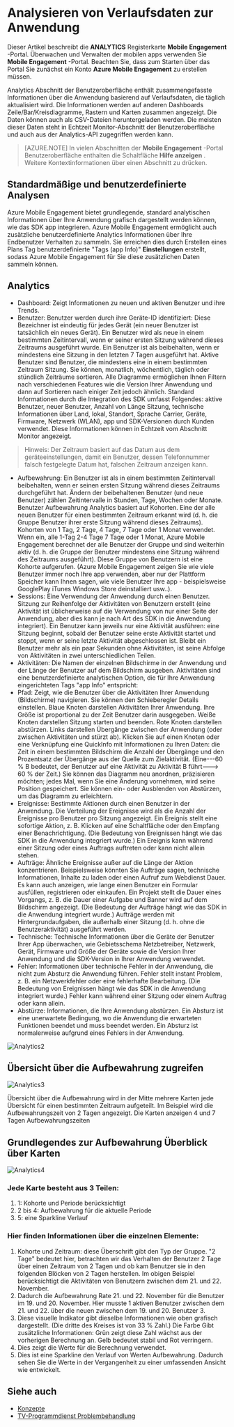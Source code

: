 <properties
   pageTitle="Azure Mobile Engagement-Benutzeroberfläche - Analysen"
   description="Informationen Sie zum Analysieren von Verlaufsdaten über Ihre Anwendung Azure Mobile Engagement"
   services="mobile-engagement"
   documentationCenter=""
   authors="piyushjo"
   manager="dwrede"
   editor=""/>

<tags
   ms.service="mobile-engagement"
   ms.devlang="na"
   ms.topic="article"
   ms.tgt_pltfrm="mobile-multiple"
   ms.workload="mobile"
   ms.date="08/19/2016"
   ms.author="piyushjo"/>

# <a name="how-to-analyze-historical-data-about-your-application"></a>Analysieren von Verlaufsdaten zur Anwendung

Dieser Artikel beschreibt die **ANALYTICS** Registerkarte **Mobile Engagement** -Portal. Überwachen und Verwalten der mobilen apps verwenden Sie **Mobile Engagement** -Portal. Beachten Sie, dass zum Starten über das Portal Sie zunächst ein Konto **Azure Mobile Engagement** zu erstellen müssen.


Analytics Abschnitt der Benutzeroberfläche enthält zusammengefasste Informationen über die Anwendung basierend auf Verlaufsdaten, die täglich aktualisiert wird. Die Informationen werden auf anderen Dashboards Zeile/Bar/Kreisdiagramme, Rastern und Karten zusammen angezeigt. Die Daten können auch als CSV-Dateien heruntergeladen werden. Die meisten dieser Daten steht in Echtzeit Monitor-Abschnitt der Benutzeroberfläche und auch aus der Analytics-API zugegriffen werden kann.

>[AZURE.NOTE] In vielen Abschnitten der **Mobile Engagement** -Portal Benutzeroberfläche enthalten die Schaltfläche **Hilfe anzeigen** . Weitere Kontextinformationen über einen Abschnitt zu drücken.

## <a name="standard-and-custom-analytics"></a>Standardmäßige und benutzerdefinierte Analysen

Azure Mobile Engagement bietet grundlegende, standard analytischen Informationen über Ihre Anwendung grafisch dargestellt werden können, wie das SDK app integrieren. Azure Mobile Engagement ermöglicht auch zusätzliche benutzerdefinierte Analytics Informationen über Ihre Endbenutzer Verhalten zu sammeln. Sie erreichen dies durch Erstellen eines Plans Tag benutzerdefinierte "Tags (app Info)" **Einstellungen** erstellt, sodass Azure Mobile Engagement für Sie diese zusätzlichen Daten sammeln können.



## <a name="analytics"></a>Analytics
- Dashboard: Zeigt Informationen zu neuen und aktiven Benutzer und ihre Trends.
- Benutzer: Benutzer werden durch ihre Geräte-ID identifiziert: Diese Bezeichner ist eindeutig für jedes Gerät (ein neuer Benutzer ist tatsächlich ein neues Gerät). Ein Benutzer wird als neue in einem bestimmten Zeitintervall, wenn er seiner ersten Sitzung während dieses Zeitraums ausgeführt wurde. Ein Benutzer ist als beibehalten, wenn er mindestens eine Sitzung in den letzten 7 Tagen ausgeführt hat. Aktive Benutzer sind Benutzer, die mindestens eine in einem bestimmten Zeitraum Sitzung. Sie können, monatlich, wöchentlich, täglich oder stündlich Zeiträume sortieren. Alle Diagramme ermöglichen Ihnen Filtern nach verschiedenen Features wie die Version Ihrer Anwendung und dann auf Sortieren nach einiger Zeit jedoch ähnlich. Standard Informationen durch die Integration des SDK umfasst Folgendes: aktive Benutzer, neuer Benutzer, Anzahl von Länge Sitzung, technische Informationen über Land, lokal, Standort, Sprache Carrier, Geräte, Firmware, Netzwerk (WLAN), app und SDK-Versionen durch Kunden verwendet. Diese Informationen können in Echtzeit vom Abschnitt Monitor angezeigt.

> Hinweis: Der Zeitraum basiert auf das Datum aus dem geräteeinstellungen, damit ein Benutzer, dessen Telefonnummer falsch festgelegte Datum hat, falschen Zeitraum anzeigen kann.

- Aufbewahrung: Ein Benutzer ist als in einem bestimmten Zeitintervall beibehalten, wenn er seinen ersten Sitzung während dieses Zeitraums durchgeführt hat. Ändern der beibehaltenen Benutzer (und neue Benutzer) zählen Zeitintervalle in Stunden, Tage, Wochen oder Monate. Benutzer Aufbewahrung Analytics basiert auf Kohorten. Eine der alle neuen Benutzer für einen bestimmten Zeitraum erkannt wird (d. h. die Gruppe Benutzer ihrer erste Sitzung während dieses Zeitraums). Kohorten von 1 Tag, 2 Tage, 4 Tage, 7 Tage oder 1 Monat verwendet. Wenn ein, alle 1-Tag 2-4 Tage 7 Tage oder 1 Monat, Azure Mobile Engagement berechnet der alle Benutzer der Gruppe und sind weiterhin aktiv (d. h. die Gruppe der Benutzer mindestens eine Sitzung während des Zeitraums ausgeführt). Diese Gruppe von Benutzern ist eine Kohorte aufgerufen. (Azure Mobile Engagement zeigen Sie wie viele Benutzer immer noch Ihre app verwenden, aber nur der Plattform Speicher kann Ihnen sagen, wie viele Benutzer Ihre app - beispielsweise GooglePlay iTunes Windows Store deinstalliert usw..).
- Sessions: Eine Verwendung der Anwendung durch einen Benutzer. Sitzung zur Reihenfolge der Aktivitäten von Benutzern erstellt (eine Aktivität ist üblicherweise auf die Verwendung von nur einer Seite der Anwendung, aber dies kann je nach Art des SDK in die Anwendung integriert). Ein Benutzer kann jeweils nur eine Aktivität ausführen: eine Sitzung beginnt, sobald der Benutzer seine erste Aktivität startet und stoppt, wenn er seine letzte Aktivität abgeschlossen ist. Bleibt ein Benutzer mehr als ein paar Sekunden ohne Aktivitäten, ist seine Abfolge von Aktivitäten in zwei unterschiedlichen Teilen.
- Aktivitäten: Die Namen der einzelnen Bildschirme in der Anwendung und der Länge der Benutzer auf dem Bildschirm ausgeben. Aktivitäten sind eine benutzerdefinierte analytischen Option, die für Ihre Anwendung eingerichteten Tags "app Info" entspricht:
- Pfad: Zeigt, wie die Benutzer über die Aktivitäten Ihrer Anwendung (Bildschirme) navigieren. Sie können den Schieberegler Details einstellen. Blaue Knoten darstellen Aktivitäten Ihrer Anwendung. Ihre Größe ist proportional zu der Zeit Benutzer darin ausgegeben. Weiße Knoten darstellen Sitzung starten und beenden. Rote Knoten darstellen abstürzen. Links darstellen Übergänge zwischen der Anwendung (oder zwischen Aktivitäten und stürzt ab). Klicken Sie auf einen Knoten oder eine Verknüpfung eine QuickInfo mit Informationen zu Ihren Daten: die Zeit in einem bestimmten Bildschirm die Anzahl der Übergänge und den Prozentsatz der Übergänge aus der Quelle zum Zielaktivität. (Eine---60 % B bedeutet, der Benutzer auf eine Aktivität zu Aktivität B führt---> 60 % der Zeit.) Sie können das Diagramm neu anordnen, präzisieren möchten; jedes Mal, wenn Sie eine Änderung vornehmen, wird seine Position gespeichert. Sie können ein- oder Ausblenden von Abstürzen, um das Diagramm zu erleichtern.
- Ereignisse: Bestimmte Aktionen durch einen Benutzer in der Anwendung. Die Verteilung der Ereignisse wird als die Anzahl der Ereignisse pro Benutzer pro Sitzung angezeigt. Ein Ereignis stellt eine sofortige Aktion, z. B. Klicken auf eine Schaltfläche oder den Empfang einer Benachrichtigung. (Die Bedeutung von Ereignissen hängt wie das SDK in die Anwendung integriert wurde.) Ein Ereignis kann während einer Sitzung oder eines Auftrags auftreten oder kann nicht allein stehen.
- Aufträge: Ähnliche Ereignisse außer auf die Länge der Aktion konzentrieren. Beispielsweise könnten Sie Aufträge sagen, technische Informationen, Inhalte zu laden oder einen Aufruf zum Webdienst Dauer. Es kann auch anzeigen, wie lange einen Benutzer ein Formular ausfüllen, registrieren oder einkaufen. Ein Projekt stellt die Dauer eines Vorgangs, z. B. die Dauer einer Aufgabe und Banner wird auf dem Bildschirm angezeigt. (Die Bedeutung der Aufträge hängt wie das SDK in die Anwendung integriert wurde.) Aufträge werden mit Hintergrundaufgaben, die außerhalb einer Sitzung (d. h. ohne die Benutzeraktivität) ausgeführt werden.
- Technische: Technische Informationen über die Geräte der Benutzer Ihrer App überwachen, wie Gebietsschema Netzbetreiber, Netzwerk, Gerät, Firmware und Größe der Geräte sowie die Version Ihrer Anwendung und die SDK-Version in Ihrer Anwendung verwendet.
- Fehler: Informationen über technische Fehler in der Anwendung, die nicht zum Absturz die Anwendung führen. Fehler stellt instant Problem, z. B. ein Netzwerkfehler oder eine fehlerhafte Bearbeitung. (Die Bedeutung von Ereignissen hängt wie das SDK in die Anwendung integriert wurde.) Fehler kann während einer Sitzung oder einem Auftrag oder kann allein.
- Abstürze: Informationen, die Ihre Anwendung abstürzen. Ein Absturz ist eine unerwartete Bedingung, wo die Anwendung die erwarteten Funktionen beendet und muss beendet werden. Ein Absturz ist normalerweise aufgrund eines Fehlers in der Anwendung.

![Analytics2][11]

## <a name="accessing-the-retention-overview"></a>Übersicht über die Aufbewahrung zugreifen
![Analytics3][12]

Übersicht über die Aufbewahrung wird in der Mitte mehrere Karten jede Übersicht für einen bestimmten Zeitraum aufgeteilt. Im Beispiel wird die Aufbewahrungszeit von 2 Tagen angezeigt. Die Karten anzeigen 4 und 7 Tagen Aufbewahrungszeiten

## <a name="understanding-the-retention-overview-cards"></a>Grundlegendes zur Aufbewahrung Überblick über Karten
![Analytics4][13]

### <a name="each-card-is-composed-of-3-main-parts"></a>Jede Karte besteht aus 3 Teilen:
1. 1: Kohorte und Periode berücksichtigt
2. 2 bis 4: Aufbewahrung für die aktuelle Periode
3. 5: eine Sparkline Verlauf

### <a name="here-is-detailed-information-about-each-element"></a>Hier finden Informationen über die einzelnen Elemente:
1.    Kohorte und Zeitraum: diese Überschrift gibt den Typ der Gruppe. "2 Tage" bedeutet hier, betrachten wir das Verhalten der Benutzer 2 Tage über einen Zeitraum von 2 Tagen und ob kam Benutzer sie in den folgenden Blöcken von 2 Tagen herstellen. Im obigen Beispiel berücksichtigt die Aktivitäten von Benutzern zwischen dem 21. und 22. November.
2.    Dadurch die Aufbewahrung Rate 21. und 22. November für die Benutzer im 19. und 20. November. Hier musste 1 aktiven Benutzer zwischen dem 21. und 22. über die neuen zwischen dem 19. und 20. Benutzer 3.
3.    Diese visuelle Indikator gibt dieselbe Informationen wie oben grafisch dargestellt. (Die dritte des Kreises ist von 33 % Zahl.) Die Farbe Gibt zusätzliche Informationen: Grün zeigt diese Zahl wächst aus der vorherigen Berechnung an. Gelb bedeutet stabil und Rot verringern.
4.    Dies zeigt die Werte für die Berechnung verwendet.
5.    Dies ist eine Sparkline den Verlauf von Werten Aufbewahrung. Dadurch sehen Sie die Werte in der Vergangenheit zu einer umfassenden Ansicht wie entwickelt.


## <a name="see-also"></a>Siehe auch

- [Konzepte][Link 6]
- [TV-Programmdienst Problembehandlung][Link 24]

<!--Image references-->
[1]: ./media/mobile-engagement-user-interface-navigation/navigation1.png
[2]: ./media/mobile-engagement-user-interface-home/home1.png
[3]: ./media/mobile-engagement-user-interface-home/home2.png
[4]: ./media/mobile-engagement-user-interface-home/home3.png
[5]: ./media/mobile-engagement-user-interface-home/home4.png
[6]: ./media/mobile-engagement-user-interface-home/home5.png
[7]: ./media/mobile-engagement-user-interface-my-account/myaccount1.png
[8]: ./media/mobile-engagement-user-interface-my-account/myaccount2.png
[9]: ./media/mobile-engagement-user-interface-my-account/myaccount3.png
[10]: ./media/mobile-engagement-user-interface-analytics/analytics1.png
[11]: ./media/mobile-engagement-user-interface-analytics/analytics2.png
[12]: ./media/mobile-engagement-user-interface-analytics/analytics3.png
[13]: ./media/mobile-engagement-user-interface-analytics/analytics4.png
[14]: ./media/mobile-engagement-user-interface-monitor/monitor1.png
[15]: ./media/mobile-engagement-user-interface-monitor/monitor2.png
[16]: ./media/mobile-engagement-user-interface-monitor/monitor3.png
[17]: ./media/mobile-engagement-user-interface-monitor/monitor4.png
[18]: ./media/mobile-engagement-user-interface-reach/reach1.png
[19]: ./media/mobile-engagement-user-interface-reach/reach2.png
[20]: ./media/mobile-engagement-user-interface-reach-campaign/Reach-Campaign1.png
[21]: ./media/mobile-engagement-user-interface-reach-campaign/Reach-Campaign2.png
[22]: ./media/mobile-engagement-user-interface-reach-campaign/Reach-Campaign3.png
[23]: ./media/mobile-engagement-user-interface-reach-campaign/Reach-Campaign4.png
[24]: ./media/mobile-engagement-user-interface-reach-campaign/Reach-Campaign5.png
[25]: ./media/mobile-engagement-user-interface-reach-campaign/Reach-Campaign6.png
[26]: ./media/mobile-engagement-user-interface-reach-campaign/Reach-Campaign7.png
[27]: ./media/mobile-engagement-user-interface-reach-campaign/Reach-Campaign8.png
[28]: ./media/mobile-engagement-user-interface-reach-campaign/Reach-Campaign9.png
[29]: ./media/mobile-engagement-user-interface-reach-criterion/Reach-Criterion1.png
[30]: ./media/mobile-engagement-user-interface-reach-content/Reach-Content1.png
[31]: ./media/mobile-engagement-user-interface-reach-content/Reach-Content2.png
[32]: ./media/mobile-engagement-user-interface-reach-content/Reach-Content3.png
[33]: ./media/mobile-engagement-user-interface-reach-content/Reach-Content4.png
[34]: ./media/mobile-engagement-user-interface-dashboard/dashboard1.png
[35]: ./media/mobile-engagement-user-interface-segments/segments1.png
[36]: ./media/mobile-engagement-user-interface-segments/segments2.png
[37]: ./media/mobile-engagement-user-interface-segments/segments3.png
[38]: ./media/mobile-engagement-user-interface-segments/segments4.png
[39]: ./media/mobile-engagement-user-interface-segments/segments5.png
[40]: ./media/mobile-engagement-user-interface-segments/segments6.png
[41]: ./media/mobile-engagement-user-interface-segments/segments7.png
[42]: ./media/mobile-engagement-user-interface-segments/segments8.png
[43]: ./media/mobile-engagement-user-interface-segments/segments9.png
[44]: ./media/mobile-engagement-user-interface-segments/segments10.png
[45]: ./media/mobile-engagement-user-interface-segments/segments11.png
[46]: ./media/mobile-engagement-user-interface-settings/settings1.png
[47]: ./media/mobile-engagement-user-interface-settings/settings2.png
[48]: ./media/mobile-engagement-user-interface-settings/settings3.png
[49]: ./media/mobile-engagement-user-interface-settings/settings4.png
[50]: ./media/mobile-engagement-user-interface-settings/settings5.png
[51]: ./media/mobile-engagement-user-interface-settings/settings6.png
[52]: ./media/mobile-engagement-user-interface-settings/settings7.png
[53]: ./media/mobile-engagement-user-interface-settings/settings8.png
[54]: ./media/mobile-engagement-user-interface-settings/settings9.png
[55]: ./media/mobile-engagement-user-interface-settings/settings10.png
[56]: ./media/mobile-engagement-user-interface-settings/settings11.png
[57]: ./media/mobile-engagement-user-interface-settings/settings12.png
[58]: ./media/mobile-engagement-user-interface-settings/settings13.png

<!--Link references-->
[Link 1]: mobile-engagement-user-interface.md
[Link 2]: mobile-engagement-troubleshooting-guide.md
[Link 3]: mobile-engagement-how-tos.md
[Link 4]: http://go.microsoft.com/fwlink/?LinkID=525553
[Link 5]: http://go.microsoft.com/fwlink/?LinkID=525554
[Link 6]: http://go.microsoft.com/fwlink/?LinkId=525555
[Link 7]: https://account.windowsazure.com/PreviewFeatures
[Link 8]: https://social.msdn.microsoft.com/Forums/azure/home?forum=azuremobileengagement
[Link 9]: http://azure.microsoft.com/services/mobile-engagement/
[Link 10]: http://azure.microsoft.com/documentation/services/mobile-engagement/
[Link 11]: http://azure.microsoft.com/pricing/details/mobile-engagement/
[Link 12]: mobile-engagement-user-interface-navigation.md
[Link 13]: mobile-engagement-user-interface-home.md
[Link 14]: mobile-engagement-user-interface-my-account.md
[Link 15]: mobile-engagement-user-interface-analytics.md
[Link 16]: mobile-engagement-user-interface-monitor.md
[Link 17]: mobile-engagement-user-interface-reach.md
[Link 18]: mobile-engagement-user-interface-segments.md
[Link 19]: mobile-engagement-user-interface-dashboard.md
[Link 20]: mobile-engagement-user-interface-settings.md
[Link 21]: mobile-engagement-troubleshooting-guide-analytics.md
[Link 22]: mobile-engagement-troubleshooting-guide-apis.md
[Link 23]: mobile-engagement-troubleshooting-guide-push-reach.md
[Link 24]: mobile-engagement-troubleshooting-guide-service.md
[Link 25]: mobile-engagement-troubleshooting-guide-sdk.md
[Link 26]: mobile-engagement-troubleshooting-guide-sr-info.md
[Link 27]: ../mobile-engagement-how-tos-first-push.md
[Link 28]: ../mobile-engagement-how-tos-test-campaign.md
[Link 29]: ../mobile-engagement-how-tos-personalize-push.md
[Link 30]: ../mobile-engagement-how-tos-differentiate-push.md
[Link 31]: ../mobile-engagement-how-tos-schedule-campaign.md
[Link 32]: ../mobile-engagement-how-tos-text-view.md
[Link 33]: ../mobile-engagement-how-tos-web-view.md
